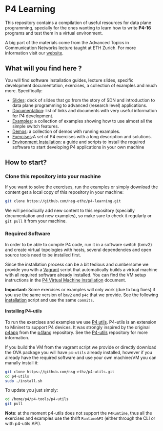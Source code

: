 # P4 Learning

This repository contains a compilation of useful resources for data plane programming, specially
for the ones wanting to learn how to write **P4-16** programs and test them in a virtual environment.

A big part of the materials come from the Advanced Topics in Communication Networks lecture taught
at ETH Zurich. For more information visit our [website](https://adv-net.ethz.ch/).

## What will you find here ?

You will find software installation guides, lecture slides, specific development documentation, exercises,
a collection of examples and much more. Specifically:

* [Slides](./slides): deck of slides that go from the story of SDN and introduction to data plane programming to advanced (research level) applications.
* [Documentation](./documentation): list of links and documents with very useful information for P4 development.
* [Examples](./examples): a collection of examples showing how to use almost all the simple switch features.
* [Demos](./demos): a collection of demos with running examples.
* [Exercises](./exercises):A set of P4 exercises with a long description and solutions.
* [Environment Installation](./vm): a guide and scripts to install the required software to start developing P4 applications
in your own machine

## How to start?

### Clone this repository into your machine

If you want to solve the exercises, run the examples or simply download the content get a local copy of this repository in your machine:

```bash
git clone https://github.com/nsg-ethz/p4-learning.git
```

We will periodically add new content to this repository (specially documentation and new examples), so make sure to check it regularly or
`git pull` it from your machine.

### Required Software

In order to be able to compile P4 code, run it in a software switch (bmv2) and
create virtual topologies with hosts, several dependencies and open source tools
need to be installed first.

Since the installation process can be a bit
tedious and cumbersome we provide you with a [Vagrant](https://www.vagrantup.com/intro/index.html)
script that automatically builds a virtual machine with all required software already installed. You can find the VM setup
instructions in the [P4 Virtual Machine Installation](vm/README.md) document.

**Important:** Some exercises or examples will only work (due to bug fixes) if you use the same
version of `bmv2` and `p4c` that we provide. See the following [installation](./vm/bin/install-p4-tools.sh) script and use the
same `commits`.

#### Installing P4-utils

To run the exercises and examples we use [P4 utils](https://github.com/nsg-ethz/p4-utils). P4-utils is an extension to Mininet to support P4 devices.
It was strongly inspired by the original [p4app](https://github.com/p4lang/p4app) from the [p4lang](https://github.com/p4lang) repository.
See the [P4-utils](https://github.com/nsg-ethz/p4-utils) repository for more information.

If you build the VM from the vagrant script we provide or directly download the OVA package you will have `p4-utils` already installed, however
if you already have the required software and use your own machine/VM you can manally install it:

```bash
git clone https://github.com/nsg-ethz/p4-utils.git
cd p4-utils
sudo ./install.sh
```

To update you just simply:

```bash
cd /home/p4/p4-tools/p4-utils
git pull
```

**Note:** at the moment p4-utils does not support the `P4Runtime`, thus all the exercises and examples use the thrift `RuntimeAPI`
(either through the CLI or with p4-utils API).
